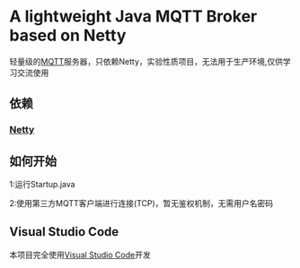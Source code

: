 # A lightweight Java MQTT Broker based on Netty
轻量级的[MQTT](http://www.mqtt.org/)服务器，只依赖Netty，实验性质项目，无法用于生产环境,仅供学习交流使用
## 依赖
### [Netty](https://github.com/netty/netty)
## 如何开始
1:运行Startup.java

2:使用第三方MQTT客户端进行连接(TCP)，暂无鉴权机制，无需用户名密码

## Visual Studio Code
本项目完全使用[Visual Studio Code](https://github.com/Microsoft/vscode)开发 

